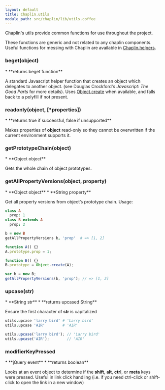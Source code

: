 ```yaml
---
layout: default
title: Chaplin.utils
module_path: src/chaplin/lib/utils.coffee
---
```


Chaplin's utils provide common functions for use throughout the project.

These functions are generic and not related to any chaplin components. Useful functions for messing with Chaplin are available in [Chaplin.helpers](chaplin.helpers.html).

<h3 class="module-member" id="beget">beget(object)</h3>
* **returns beget function**

A standard Javascript helper function that creates an object which delegates to another object. (see Douglas Crockford's *Javascript: The Good Parts* for more details). Uses [Object.create](https://developer.mozilla.org/en-US/docs/JavaScript/Reference/Global_Objects/Object/create) when available, and falls back to a polyfill if not present.

<h3 class="module-member" id="readonly">readonly(object, [*properties])</h3>
* **returns true if successful, false if unsupported**

Makes properties of **object** read-only so they cannot be overwritten if the current environment supports it.

<h3 class="module-member" id="getPrototypeChain">getPrototypeChain(object)</h3>
* **Object object**

Gets the whole chain of object prototypes.

<h3 class="module-member" id="getAllPropertyVersions">getAllPropertyVersions(object, property)</h3>
* **Object object**
* **String property**

Get all property versions from object’s prototype chain. Usage:

```coffeescript
class A
  prop: 1
class B extends A
  prop: 2

b = new B
getAllPropertyVersions b, 'prop'  # => [1, 2]
```

```javascript
function A() {}
A.prototype.prop = 1;

function B() {}
B.prototype = Object.create(A);

var b = new B;
getAllPropertyVersions(b, 'prop'); // => [1, 2]
```

<h3 class="module-member" id="upcase">upcase(str)</h3>
* **String str**
* **returns upcased String**

Ensure the first character of **str** is capitalized

```coffeescript
utils.upcase 'larry bird' # 'Larry bird'
utils.upcase 'AIR'        # 'AIR'
```

```javascript
utils.upcase('larry bird'); // 'Larry bird'
utils.upcase('AIR');        // 'AIR'
```

<h3 class="module-member" id="modifierKeyPressed">modifierKeyPressed</h3>
* **jQuery event**
* **returns boolean**

Looks at an event object to determine if the **shift**, **alt**, **ctrl**, or **meta** keys were pressed. Useful in link click handling (i.e. if you need ctrl-click or shift-click to open the link in a new window)
